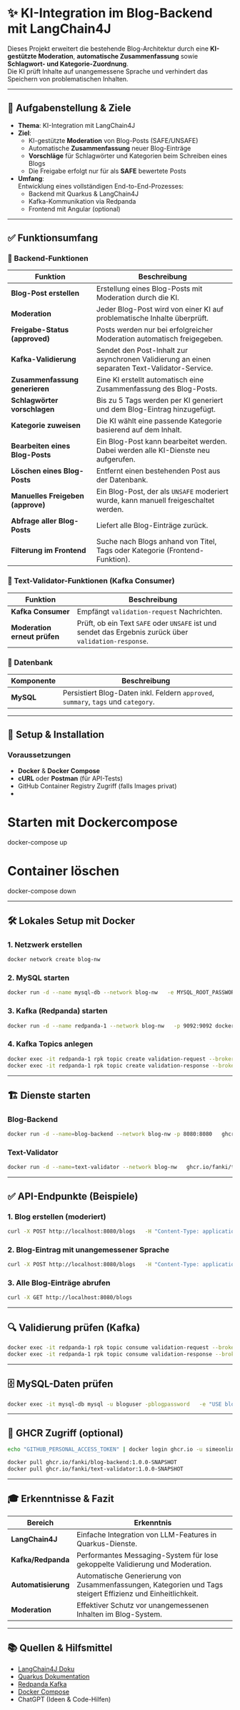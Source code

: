 
# ✨ KI-Integration im Blog-Backend mit LangChain4J

Dieses Projekt erweitert die bestehende Blog-Architektur durch eine **KI-gestützte Moderation**, **automatische Zusammenfassung** sowie **Schlagwort- und Kategorie-Zuordnung**.  
Die KI prüft Inhalte auf unangemessene Sprache und verhindert das Speichern von problematischen Inhalten.

---

## 🎯 Aufgabenstellung & Ziele

- **Thema**: KI-Integration mit LangChain4J
- **Ziel**:
  - KI-gestützte **Moderation** von Blog-Posts (SAFE/UNSAFE)
  - Automatische **Zusammenfassung** neuer Blog-Einträge
  - **Vorschläge** für Schlagwörter und Kategorien beim Schreiben eines Blogs
  - Die Freigabe erfolgt nur für als **SAFE** bewertete Posts
- **Umfang**:  
  Entwicklung eines vollständigen End-to-End-Prozesses:
  - Backend mit Quarkus & LangChain4J
  - Kafka-Kommunikation via Redpanda
  - Frontend mit Angular (optional)

---

## ✅ Funktionsumfang

### 🚀 Backend-Funktionen

| Funktion                          | Beschreibung |
|-----------------------------------|--------------|
| **Blog-Post erstellen**          | Erstellung eines Blog-Posts mit Moderation durch die KI. |
| **Moderation**                   | Jeder Blog-Post wird von einer KI auf problematische Inhalte überprüft. |
| **Freigabe-Status (approved)**   | Posts werden nur bei erfolgreicher Moderation automatisch freigegeben. |
| **Kafka-Validierung**            | Sendet den Post-Inhalt zur asynchronen Validierung an einen separaten Text-Validator-Service. |
| **Zusammenfassung generieren**   | Eine KI erstellt automatisch eine Zusammenfassung des Blog-Posts. |
| **Schlagwörter vorschlagen**     | Bis zu 5 Tags werden per KI generiert und dem Blog-Eintrag hinzugefügt. |
| **Kategorie zuweisen**           | Die KI wählt eine passende Kategorie basierend auf dem Inhalt. |
| **Bearbeiten eines Blog-Posts**  | Ein Blog-Post kann bearbeitet werden. Dabei werden alle KI-Dienste neu aufgerufen. |
| **Löschen eines Blog-Posts**     | Entfernt einen bestehenden Post aus der Datenbank. |
| **Manuelles Freigeben (approve)**| Ein Blog-Post, der als `UNSAFE` moderiert wurde, kann manuell freigeschaltet werden. |
| **Abfrage aller Blog-Posts**     | Liefert alle Blog-Einträge zurück. |
| **Filterung im Frontend**        | Suche nach Blogs anhand von Titel, Tags oder Kategorie (Frontend-Funktion). |

### 🧠 Text-Validator-Funktionen (Kafka Consumer)

| Funktion                | Beschreibung |
|-------------------------|--------------|
| **Kafka Consumer**      | Empfängt `validation-request` Nachrichten. |
| **Moderation erneut prüfen** | Prüft, ob ein Text `SAFE` oder `UNSAFE` ist und sendet das Ergebnis zurück über `validation-response`. |

### 💾 Datenbank

| Komponente  | Beschreibung |
|-------------|--------------|
| **MySQL**   | Persistiert Blog-Daten inkl. Feldern `approved`, `summary`, `tags` und `category`. |

---

## 🚀 Setup & Installation

### Voraussetzungen
- **Docker** & **Docker Compose**
- **cURL** oder **Postman** (für API-Tests)
- GitHub Container Registry Zugriff (falls Images privat)
- 
#  **Starten mit Dockercompose**
docker-compose up  

#  **Container löschen**
docker-compose down 

---

## 🛠️ Lokales Setup mit Docker

### 1. Netzwerk erstellen

```bash
docker network create blog-nw
```

### 2. MySQL starten

```bash
docker run -d --name mysql-db --network blog-nw   -e MYSQL_ROOT_PASSWORD=rootpassword   -e MYSQL_DATABASE=blogdb   -e MYSQL_USER=bloguser   -e MYSQL_PASSWORD=blogpassword   -p 3306:3306 mysql:latest
```

### 3. Kafka (Redpanda) starten

```bash
docker run -d --name redpanda-1 --network blog-nw   -p 9092:9092 docker.redpanda.com/redpandadata/redpanda:v23.3.5   start --advertise-kafka-addr redpanda-1:9092
```

### 4. Kafka Topics anlegen

```bash
docker exec -it redpanda-1 rpk topic create validation-request --brokers=localhost:9092
docker exec -it redpanda-1 rpk topic create validation-response --brokers=localhost:9092
```

---

## 🏗️ Dienste starten

### Blog-Backend

```bash
docker run -d --name=blog-backend --network blog-nw -p 8080:8080   ghcr.io/fanki/blog-backend:1.0.0-SNAPSHOT
```

### Text-Validator

```bash
docker run -d --name=text-validator --network blog-nw   ghcr.io/fanki/text-validator:1.0.0-SNAPSHOT
```

---

## ✅ API-Endpunkte (Beispiele)

### 1. Blog erstellen (moderiert)

```bash
curl -X POST http://localhost:8080/blogs   -H "Content-Type: application/json"   -d '{"title": "Mein Blog", "content": "Das ist ein Blog-Eintrag."}'
```

### 2. Blog-Eintrag mit unangemessener Sprache

```bash
curl -X POST http://localhost:8080/blogs   -H "Content-Type: application/json"   -d '{"title": "Test Blog", "content": "hftm sucks."}'
```

### 3. Alle Blog-Einträge abrufen

```bash
curl -X GET http://localhost:8080/blogs
```

---

## 🔍 Validierung prüfen (Kafka)

```bash
docker exec -it redpanda-1 rpk topic consume validation-request --brokers=localhost:9092
docker exec -it redpanda-1 rpk topic consume validation-response --brokers=localhost:9092
```

---

## 🗄️ MySQL-Daten prüfen

```bash
docker exec -it mysql-db mysql -u bloguser -pblogpassword   -e "USE blogdb; SELECT * FROM BlogEntry;"
```

---

## 🔐 GHCR Zugriff (optional)

```bash
echo "GITHUB_PERSONAL_ACCESS_TOKEN" | docker login ghcr.io -u simeonlin --password-stdin

docker pull ghcr.io/fanki/blog-backend:1.0.0-SNAPSHOT
docker pull ghcr.io/fanki/text-validator:1.0.0-SNAPSHOT
```

---

## 🎓 Erkenntnisse & Fazit

| Bereich            | Erkenntnis |
|--------------------|------------|
| **LangChain4J**    | Einfache Integration von LLM-Features in Quarkus-Dienste. |
| **Kafka/Redpanda** | Performantes Messaging-System für lose gekoppelte Validierung und Moderation. |
| **Automatisierung**| Automatische Generierung von Zusammenfassungen, Kategorien und Tags steigert Effizienz und Einheitlichkeit. |
| **Moderation**     | Effektiver Schutz vor unangemessenen Inhalten im Blog-System. |

---

## 📚 Quellen & Hilfsmittel

- [LangChain4J Doku](https://github.com/langchain4j/langchain4j)
- [Quarkus Dokumentation](https://quarkus.io)
- [Redpanda Kafka](https://redpanda.com)
- [Docker Compose](https://docs.docker.com/compose/)
- ChatGPT (Ideen & Code-Hilfen)
